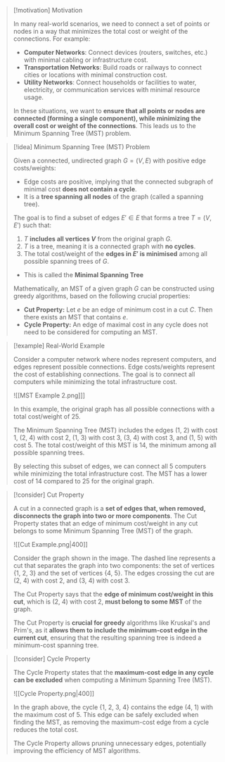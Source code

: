 

> [!motivation] Motivation
>
> In many real-world scenarios, we need to connect a set of points or nodes in a way that minimizes the total cost or weight of the connections. For example:
>
> - **Computer Networks**: Connect devices (routers, switches, etc.) with minimal cabling or infrastructure cost.
> - **Transportation Networks**: Build roads or railways to connect cities or locations with minimal construction cost.
> - **Utility Networks**: Connect households or facilities to water, electricity, or communication services with minimal resource usage.
>
> In these situations, we want to **ensure that all points or nodes are connected (forming a single component), while minimizing the overall cost or weight of the connections**. This leads us to the Minimum Spanning Tree (MST) problem.
> 
> 

> [!idea] Minimum Spanning Tree (MST) Problem
>
> Given a connected, undirected graph $G = (V, E)$ with positive edge costs/weights:
>
> - Edge costs are positive, implying that the connected subgraph of minimal cost **does not contain a cycle**.
> - It is a **tree spanning all nodes** of the graph (called a spanning tree).
>
> The goal is to find a subset of edges $E' \in E$ that forms a tree $T = (V, E')$ such that:
>
> 1. $T$ **includes all vertices $V$** from the original graph $G$.
> 2. $T$ is a tree, meaning it is a connected graph with **no cycles**.
> 3. The total cost/weight of the **edges in $E'$ is minimised** among all possible spanning trees of $G$.
> - This is called the **Minimal Spanning Tree**
>
> Mathematically, an MST of a given graph $G$ can be constructed using greedy algorithms, based on the following crucial properties:
>
> - **Cut Property:** Let $e$ be an edge of minimum cost in a cut $C$. Then there exists an MST that contains $e$.
> - **Cycle Property:** An edge of maximal cost in any cycle does not need to be considered for computing an MST.

> [!example] Real-World Example
>
> Consider a computer network where nodes represent computers, and edges represent possible connections. Edge costs/weights represent the cost of establishing connections. The goal is to connect all computers while minimizing the total infrastructure cost.
>
> ![[MST Example 2.png]]]
>
> In this example, the original graph has all possible connections with a total cost/weight of 25.
>
> The Minimum Spanning Tree (MST) includes the edges (1, 2) with cost 1, (2, 4) with cost 2, (1, 3) with cost 3, (3, 4) with cost 3, and (1, 5) with cost 5. The total cost/weight of this MST is 14, the minimum among all possible spanning trees.
>
> By selecting this subset of edges, we can connect all 5 computers while minimizing the total infrastructure cost. The MST has a lower cost of 14 compared to 25 for the original graph.

> [!consider] Cut Property
>
> A cut in a connected graph is a **set of edges that, when removed, disconnects the graph into two or more components**. The Cut Property states that an edge of minimum cost/weight in any cut belongs to some Minimum Spanning Tree (MST) of the graph.
>
> ![[Cut Example.png|400]]
>
> Consider the graph shown in the image. The dashed line represents a cut that separates the graph into two components: the set of vertices {1, 2, 3} and the set of vertices {4, 5}. The edges crossing the cut are (2, 4) with cost 2, and (3, 4) with cost 3.
>
> The Cut Property says that the **edge of minimum cost/weight in this cut**, which is (2, 4) with cost 2, **must belong to some MST** of the graph.
>
> The Cut Property is **crucial for greedy** algorithms like Kruskal's and Prim's, as it **allows them to include the minimum-cost edge in the current cut**, ensuring that the resulting spanning tree is indeed a minimum-cost spanning tree.

> [!consider] Cycle Property
>
> The Cycle Property states that the **maximum-cost edge in any cycle can be excluded** when computing a Minimum Spanning Tree (MST).
>
> ![[Cycle Property.png|400]]
>
> In the graph above, the cycle {1, 2, 3, 4} contains the edge (4, 1) with the maximum cost of 5. This edge can be safely excluded when finding the MST, as removing the maximum-cost edge from a cycle reduces the total cost.
>
> The Cycle Property allows pruning unnecessary edges, potentially improving the efficiency of MST algorithms.


